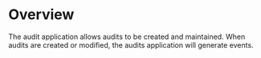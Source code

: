 # Overview

The audit application allows audits to be created and maintained. When audits are created or modified, the audits application will generate events. 